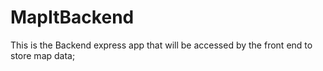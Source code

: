# MapItBackend
This is the Backend express app that will be accessed by the front end to store map data;
